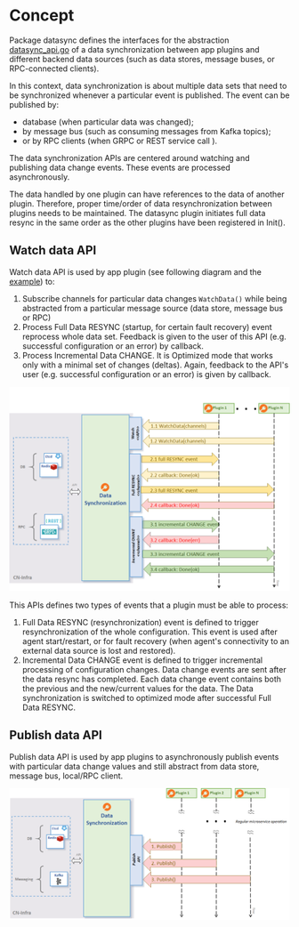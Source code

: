 # Concept
Package datasync defines the interfaces for the abstraction [datasync_api.go](datasync_api.go)
of  a data synchronization between app plugins and different backend data sources 
(such as data stores, message buses, or RPC-connected clients).

In this context, data synchronization is about multiple data sets 
that need to be synchronized whenever a particular event is published. 
The event can be published by:
- database (when particular data was changed); 
- by message bus (such as consuming messages from Kafka topics); 
- or by RPC clients (when GRPC or REST service call ).

The data synchronization APIs are centered around watching 
and publishing data change events. These events are processed asynchronously.

The data handled by one plugin can have references to the data of another plugin. 
Therefore, proper time/order of data resynchronization between plugins needs to be maintained. The datasync plugin
initiates full data resync in the same order as the other plugins have been registered in Init().
  
## Watch data API
Watch data API is used by app plugin (see following diagram and the [example](examples/simple_watch)) to:
1. Subscribe channels for particular data changes `WatchData()` 
while being abstracted from a particular message source (data store, message bus or RPC)
2. Process Full Data RESYNC (startup, for certain fault recovery) event reprocess whole data set.
   Feedback is given to the user of this API (e.g. successful configuration or an error) by callback.
3. Process Incremental Data CHANGE. It is Optimized mode that 
   works only with a minimal set of changes (deltas).
   Again, feedback to the API's user (e.g. successful configuration or an error) is given by callback.

![datasync](../docs/imgs/datasync_watch.png)

This APIs defines two types of events that a plugin must be able to process:
1. Full Data RESYNC (resynchronization) event is defined to trigger
   resynchronization of the whole configuration. This event is used
   after agent start/restart, or for fault recovery (when agent's connectivity to an
   external data source is lost and restored).
2. Incremental Data CHANGE event is defined to trigger incremental processing of
   configuration changes. Data change events are sent after the data
   resync has completed. Each data change event contains both the
   previous and the new/current values for the data. The Data synchronization 
   is switched to optimized mode after successful Full Data RESYNC. 

## Publish data API

Publish data API is used by app plugins to asynchronously publish events 
with particular data change values and still abstract from data store, message bus, local/RPC client.

![datasync publish](../docs/imgs/datasync_pub.png)
